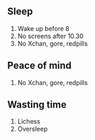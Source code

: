 ## Sleep
1.  Wake up before 8
2.  No screens after 10.30
3.  No Xchan, gore, redpills


## Peace of mind
1. No Xchan, gore, redpills

## Wasting time
1. Lichess
2. Oversleep